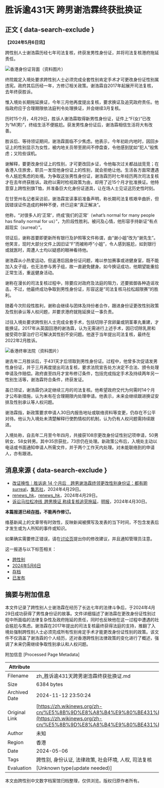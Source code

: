 # 胜诉逾431天 跨男谢浩霖终获批换证

## 正文 { data-search-exclude }


**【2024年5月6日讯】**  

跨性别人士谢浩霖历经七年司法复核，终获发男性身份证，并将司法复核港府拖延责任。

![香港身份证背面（资料图片）](https://upload.wikimedia.org/wikipedia/commons/thumb/e/eb/Hong_Kong_ID_card_reverse_side.png/220px-Hong_Kong_ID_card_reverse_side.png)

终院裁定入境处要求跨性别人士必须完成全套性别肯定手术才可更改身份证性别属违宪。政府其后历经一年，方修订相关政策。谢浩霖自2017年起展开司法复核，去年终获胜诉。

惟入境处长期拖延换证，今年三月他再度提出复核，要求换证及追究政府责任。他指政府应于合理期限依法庭判令处理换证，并会继续3月复核。

历时15个月，4月29日，胜诉人谢浩霖取得新男性身份证，证件上“F(女)”已改为“M(男)”，终结生活不便尴尬。获发男性身份证后，谢浩霖相信生活将大有改善。

胜诉后、等待领证期间，谢浩霖面临不少焦虑。他表示，今年初赴内地时，因回乡证上的性别显示为女性，被内地关员带至房间不停盘查，令他感到犹如“犯人”般焦虑；又险些误机。

谢解释，要更改身份证上的性别，才可更改回乡证，令他每次过关都战战竞竞；在香港入住旅舍，职员一发现他身份证上的性别，就会拒绝让他。生活各方面常遭遇令人尴尬焦虑的处境。为争取这张男性身份证，谢浩霖历时七年经历两次司法复核才在去年终获胜诉。政府以需时检视政策为由，却用了近15个月才批准换证。他特意穿上跨性别旗T恤，并准备巨大化身份证道具，让在场人士见证这历史性时刻。

在廿至州名记者采访前，谢浩霖宣读事前准备声明，称长期司法复核艰辛曲折，但因错误证件造成的种种不便，终已迎来“真正解决”。

他称，“对很多人的‘正常’，终成‘我们的正常’（what’s normal for many people has finally normal for us）”，为阶段性胜利。被问及心情，他形容手持新证“有点超现实（surreal）”。

领证后，谢称首要即更新所有银行及护照等文件称谓，由“谢小姐”改为“谢先生”。他笑言，现时大部分文件上因旧证“F”而被称呼“小姐”，令人感到尴尬，如到银行或就医时，周遭人士均以疑惑的眼神看待他。

谢浩霖从小热爱运动，但返港后因身份证问题，难以参加赛事或进健身室，既不能加入女子组，也无法参与男子组，故一直避免健身。如今换证成功，他期望能重拾正常生活，重返健身活动。

谢称在漫长的司法复核过程中，除要应对政府及法庭的阻力，还要抵御各种造谣攻击。不过，他最终成功争取到男性身份证，形容这是“司法复核马拉松超限赛”的胜利。

随着今次阶段性胜利，谢称会继续与团体及持份者合作，跟进身份证更改性别政策及性别承认等人权问题，并要求港府就拖延换证一事负责。

过往入境处要求跨性别人士完成全套手术，包括切除子宫卵巢或阴茎睾丸重建，才能换证。2017年从英国回港的谢浩霖，认为无需进行上述手术，因已切除乳房和接受荷尔蒙治疗已可解决其性别不安问题。他遂于当年提出司法复核，最终在2022年2月胜诉。

![香港终审法院（资料图片）](https://upload.wikimedia.org/wikipedia/commons/thumb/5/53/HongKongLegcoBuilding2.jpg/220px-HongKongLegcoBuilding2.jpg)

谢去年二月胜诉后，于431天才后领取到男性身份证。过程中，他曾多次促请发男性身份证，并于三月再度提出司法复核，要求法院宣告处方决定不合法、颁令处理申请及作赔偿。政府直至四月才宣布修订条件，包括完成指定手术及持续两年另一性别生活等，谢浩霖符合条件，终获发证。

虽已领证，谢浩霖仍决定继续三月的司法复核。他希望政府交代为何需时14个月才公布新措施，认为未有在合理期限内处理申请。他表示，未来会继续跟进换证安排及性别承认等人权问题。

谢浩霖指，新政策要求申请人30日内报告地址或联络资料等变更，仍存在不公平对待。他认为入境处未清楚解释行使酌情权的机制，认为仍有人权问题需持续跟进。

入境处称，自去年二月至今年四月，共接获108宗更改身份证性别记项申请，50男转女、58女转男。其中35宗获批，73宗仍在处理。新政策公布后，入境处主动以电话或书面通知申请人所需文件，并于两个工作天内处理。对未能联络到的申请人，亦有跟进。

## 消息来源 { data-search-exclude }

- [改证换性｜胜诉逾 14 个月后　跨男谢浩霖终领更改性别身份证：都有啲 surreal](https://thecollectivehk.com/%E8%B7%A8%E6%80%A7%E5%88%A5%E4%BA%BA%E5%A3%AB%E6%8F%9B%E8%BA%AB%E4%BB%BD%E8%AD%89%EF%BD%9C%E8%B7%A8%E7%94%B7%E8%AC%9D%E6%B5%A9%E9%9C%96%E7%B5%82%E6%96%BC%E9%A0%98%E6%96%B0%E8%AD%89%EF%BC%9A%E9%83%BD/)，[集志社](https://zh.wikipedia.org/wiki/%E9%9B%86%E8%AA%8C%E7%A4%BE "w:集志社")，2024年4月29日。
- [renews_hk](https://www.instagram.com/p/C6VW0jnhRSF/)，[renews_hk](https://zh.wikipedia.org/wiki/renews_hk "w:renews hk")，2024年4月29日。
- [诉讼马拉松冲线  跨男换证 称续复核追究拖延](https://news.mingpao.com/pns/%E6%B8%AF%E8%81%9E/article/20240430/s00002/1714409909653/%E8%A8%B4%E8%A8%9F%E9%A6%AC%E6%8B%89%E6%9D%BE%E8%A1%9D%E7%B7%9A-%E8%B7%A8%E7%94%B7%E6%8F%9B%E8%AD%89-%E7%A8%B1%E7%BA%8C%E8%A6%86%E6%A0%B8%E8%BF%BD%E7%A9%B6%E6%8B%96%E5%BB%B6)，[明报](https://zh.wikipedia.org/wiki/%E6%98%8E%E5%A0%B1 "w:明报")，2024年4月30日。

**本篇报道已经[存档](/wiki/Wikinews:%E5%AD%98%E6%AA%94%E5%B8%B8%E8%A6%8F "Wikinews:存档常规")，不能再作修订。**

维基新闻上的文章带有时效性，反映新闻被撰写及发表的当下时间，不包含发表后才发生或为人所知的事件或知识。

如果确实需要修正错误，请在[讨论页](#)提出你的修改建议，并且通知管理员注意。

这一报道与以下标签相关：

- [跨性别](#)
- [2024年5月6日](#)
- [存档](#)
- [已发布](#)

## 摘要与附加信息

<!-- tcd_abstract -->
本文件记录了跨性别人士谢浩霖在经历了长达七年的法律斗争后，于2024年4月29日成功获得了男性身份证的故事。文件详细描述了谢浩霖在更改身份证性别过程中所面临的法律复杂性及政府拖延的责任，同时也反映他在这一过程中遭遇的社会尴尬与焦虑。谢浩霖在2017年提出的司法复核最终获得法庭的支持，推翻了入境处强制跨性别人士必须完成所有性别肯定手术才能更改身份证性别的政策。该文件不仅涵盖了谢浩霖的个人经历，还对香港跨性别法律政策的变化进行了概述，强调了未来仍需继续争取性别承认和人权问题。
<!-- tcd_abstract_end -->

附加信息 [Processed Page Metadata]

| Attribute       | Value                                  |
|-----------------|----------------------------------------|
| Filename        | zh_胜诉逾431天跨男谢浩霖终获批换证.md                             |
| Size            | 6384 bytes                           |
| Archived Date   | 2024-11-12 23:50:24                             |
| Original Link   | [https://zh.wikinews.org/zh-cn/%E5%8B%9D%E8%A8%B4%E9%80%BE431%E5%A4%A9_%E8%B7%A8%E7%94%B7%E8%AC%9D%E6%B5%A9%E9%9C%96%E7%B5%82%E7%8D%B2%E6%89%B9%E6%8F%9B%E8%AD%89](https://zh.wikinews.org/zh-cn/%E5%8B%9D%E8%A8%B4%E9%80%BE431%E5%A4%A9_%E8%B7%A8%E7%94%B7%E8%AC%9D%E6%B5%A9%E9%9C%96%E7%B5%82%E7%8D%B2%E6%89%B9%E6%8F%9B%E8%AD%89)                       |
| Author          | 未知                               |
| Region          | 香港                               |
| Date            | 2024-05-06                                 |
| Tags            | 跨性别, 身份认证, 法律政策, 社会环境, 人权, 司法复核                                 |
| Evaluation            | [Unknown type(update needed)]                                 |
<!-- tcd_table_end -->

本文由跨性别中文数字档案馆归档整理，仅供浏览。版权归原作者所有。
